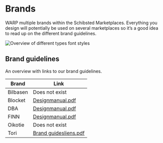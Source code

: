 # Brands
WARP multiple brands within the Schibsted Marketplaces. Everything you design will potentially be used on several marketplaces so it’s a good idea to read up on the different brand guidelines.

![Overview of different types font styles](/images/foundations/multibrand.png)

## Brand guidelines
An overview with links to our brand guidelines.

| Brand    | Link                                                                                            |
| -------- | ----------------------------------------------------------------------------------------------- |
| Bilbasen | Does not exist                                                                                  |
| Blocket  | [Designmanual.pdf](https://drive.google.com/file/d/1qLoyCEaSZ4bBUOd5IGrbDpUHBKlb81cD/view)      |
| DBA      | [Designmanual.pdf](https://drive.google.com/file/d/1eSLUXIK3mapZaipWgy5oicOD0Mq1P2Sw/view)      |
| FINN     | [Designmanual.pdf](https://drive.google.com/file/d/1MdBcQfseDJTOeSINDP8hmCiDGMNNSY0P/view)      |
| Oikotie  | Does not exist                                                                                  |
| Tori     | [Brand guidesliens.pdf](https://drive.google.com/file/d/1MdBcQfseDJTOeSINDP8hmCiDGMNNSY0P/view) |

